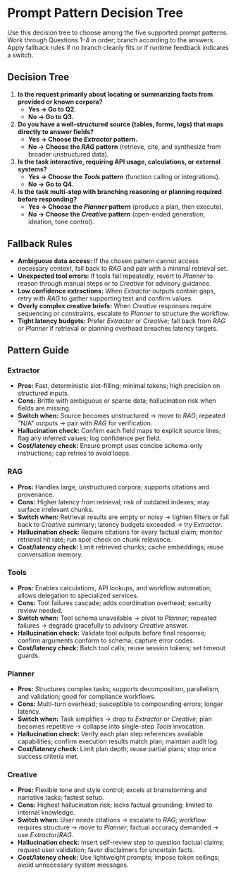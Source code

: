 # Prompt Pattern Decision Tree

Use this decision tree to choose among the five supported prompt patterns. Work through Questions 1–4 in order; branch according to the answers. Apply fallback rules if no branch cleanly fits or if runtime feedback indicates a switch.

## Decision Tree

1. **Is the request primarily about locating or summarizing facts from provided or known corpora?**  
   - **Yes → Go to Q2.**  
   - **No → Go to Q3.**
2. **Do you have a well-structured source (tables, forms, logs) that maps directly to answer fields?**  
   - **Yes → Choose the _Extractor_ pattern.**  
   - **No → Choose the _RAG_ pattern** (retrieve, cite, and synthesize from broader unstructured data).
3. **Is the task interactive, requiring API usage, calculations, or external systems?**  
   - **Yes → Choose the _Tools_ pattern** (function calling or integrations).  
   - **No → Go to Q4.**
4. **Is the task multi-step with branching reasoning or planning required before responding?**  
   - **Yes → Choose the _Planner_ pattern** (produce a plan, then execute).  
   - **No → Choose the _Creative_ pattern** (open-ended generation, ideation, tone control).

## Fallback Rules

- **Ambiguous data access:** If the chosen pattern cannot access necessary context, fall back to _RAG_ and pair with a minimal retrieval set.  
- **Unexpected tool errors:** If tools fail repeatedly, revert to _Planner_ to reason through manual steps or to _Creative_ for advisory guidance.  
- **Low confidence extractions:** When _Extractor_ outputs contain gaps, retry with _RAG_ to gather supporting text and confirm values.  
- **Overly complex creative briefs:** When _Creative_ responses require sequencing or constraints, escalate to _Planner_ to structure the workflow.  
- **Tight latency budgets:** Prefer _Extractor_ or _Creative_; fall back from _RAG_ or _Planner_ if retrieval or planning overhead breaches latency targets.

## Pattern Guide

### Extractor
- **Pros:** Fast, deterministic slot-filling; minimal tokens; high precision on structured inputs.  
- **Cons:** Brittle with ambiguous or sparse data; hallucination risk when fields are missing.  
- **Switch when:** Source becomes unstructured → move to _RAG_; repeated "N/A" outputs → pair with _RAG_ for verification.
- **Hallucination check:** Confirm each field maps to explicit source lines; flag any inferred values; log confidence per field.  
- **Cost/latency check:** Ensure prompt uses concise schema-only instructions; cap retries to avoid loops.

### RAG
- **Pros:** Handles large, unstructured corpora; supports citations and provenance.  
- **Cons:** Higher latency from retrieval; risk of outdated indexes; may surface irrelevant chunks.  
- **Switch when:** Retrieval results are empty or noisy → tighten filters or fall back to _Creative_ summary; latency budgets exceeded → try _Extractor_.
- **Hallucination check:** Require citations for every factual claim; monitor retrieval hit rate; run spot-check on chunk relevance.  
- **Cost/latency check:** Limit retrieved chunks; cache embeddings; reuse conversation memory.

### Tools
- **Pros:** Enables calculations, API lookups, and workflow automation; allows delegation to specialized services.  
- **Cons:** Tool failures cascade; adds coordination overhead; security review needed.  
- **Switch when:** Tool schema unavailable → pivot to _Planner_; repeated failures → degrade gracefully to advisory _Creative_ answer.  
- **Hallucination check:** Validate tool outputs before final response; confirm arguments conform to schema; capture error codes.  
- **Cost/latency check:** Batch tool calls; reuse session tokens; set timeout guards.

### Planner
- **Pros:** Structures complex tasks; supports decomposition, parallelism, and validation; good for compliance workflows.  
- **Cons:** Multi-turn overhead; susceptible to compounding errors; longer latency.  
- **Switch when:** Task simplifies → drop to _Extractor_ or _Creative_; plan becomes repetitive → collapse into single-step _Tools_ invocation.  
- **Hallucination check:** Verify each plan step references available capabilities; confirm execution results match plan; maintain audit log.  
- **Cost/latency check:** Limit plan depth; reuse partial plans; stop once success criteria met.

### Creative
- **Pros:** Flexible tone and style control; excels at brainstorming and narrative tasks; fastest setup.  
- **Cons:** Highest hallucination risk; lacks factual grounding; limited to internal knowledge.  
- **Switch when:** User needs citations → escalate to _RAG_; workflow requires structure → move to _Planner_; factual accuracy demanded → use _Extractor_/_RAG_.  
- **Hallucination check:** Insert self-review step to question factual claims; request user validation; favor disclaimers for uncertain facts.  
- **Cost/latency check:** Use lightweight prompts; impose token ceilings; avoid unnecessary system messages.


